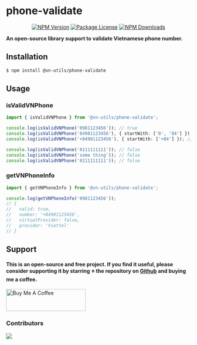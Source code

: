 # phone-validate

<p align="center">
<a href="https://www.npmjs.com/package/@vn-utils/phone-validate" target="_blank"><img src="https://img.shields.io/npm/v/@vn-utils/phone-validate" alt="NPM Version" /></a>
<a href="https://www.npmjs.com/package/@vn-utils/phone-validate" target="_blank"><img src="https://img.shields.io/npm/l/@vn-utils/phone-validate" alt="Package License"><a>
<a href="https://www.npmjs.com/package/@vn-utils/phone-validate" target="_blank"><img src="https://img.shields.io/npm/dm/@vn-utils/phone-validate" alt="NPM Downloads"></a>
</p>

<strong>An open-source library support to validate Vietnamese phone number.</strong>

## Installation

```bash
$ npm install @vn-utils/phone-validate
```

## Usage

### isValidVNPhone

```ts
import { isValidVNPhone } from '@vn-utils/phone-validate';

console.log(isValidVNPhone('0981123456')); // true
console.log(isValidVNPhone('84981123456'), { startWith: ['0', '84'] }); // true
console.log(isValidVNPhone('+84981123456'), { startWith: ['+84'] }); // true

console.log(isValidVNPhone('0111111111')); // false
console.log(isValidVNPhone('some thing')); // false
console.log(isValidVNPhone('0111111111')); // false
```

### getVNPhoneInfo

```ts
import { getVNPhoneInfo } from '@vn-utils/phone-validate';

console.log(getVNPhoneInfo('0981123456'));
// {
//   valid: true,
//   number: '+84981123456',
//   virtualProvider: false,
//   provider: 'Viettel'
// }
```

## Support

#### This is an open-source and free project. If you find it useful, please consider supporting it by starring ⭐️ the repository on [Github](https://github.com/lehuygiang28/phone-validate) and buying me a coffee.

<a href="https://www.buymeacoffee.com/lehuygiang28" target="_blank"><img src="https://cdn.buymeacoffee.com/buttons/v2/default-yellow.png" alt="Buy Me A Coffee" style="height: 60px !important;width: 217px !important;" ></a>

### Contributors

<a href="https://github.com/lehuygiang28/phone-validate/graphs/contributors">
  <img src="https://contrib.rocks/image?repo=lehuygiang28/phone-validate&max=20" />
</a>
